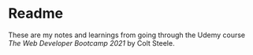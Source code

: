 # Readme

These are my notes and learnings from going through the Udemy course _The Web Developer Bootcamp 2021_ by Colt Steele. 